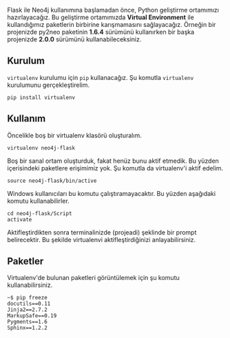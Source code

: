 Flask ile Neo4j kullanımına başlamadan önce, Python geliştirme ortamımızı hazırlayacağız. Bu geliştirme ortamımızda **Virtual Environment** ile kullandığımız paketlerin birbirine karışmamasını sağlayacağız. Örneğin bir projenizde py2neo paketinin **1.6.4** sürümünü kullanırken bir başka projenizde **2.0.0** sürümünü kullanabileceksiniz.

## Kurulum

`virtualenv` kurulumu için `pip` kullanacağız. Şu komutla `virtualenv` kurulumunu gerçekleştirelim.

~~~
pip install virtualenv
~~~

## Kullanım

Öncelikle boş bir virtualenv klasörü oluşturalım.

~~~
virtualenv neo4j-flask
~~~

Boş bir sanal ortam oluşturduk, fakat henüz bunu aktif etmedik. Bu yüzden içerisindeki paketlere erişimimiz yok. Şu komutla da virtualenv'i aktif edelim.

~~~
source neo4j-flask/bin/active
~~~

Windows kullanıcıları bu komutu çalıştıramayacaktır. Bu yüzden aşağıdaki komutu kullanabilirler.

~~~
cd neo4j-flask/Script
activate
~~~

Aktifleştirdikten sonra terminalinizde (projeadi) şeklinde bir prompt belirecektir. Bu şekilde virtualenvi aktifleştirdiğinizi anlayabilirsiniz.

## Paketler

Virtualenv'de bulunan paketleri görüntülemek için şu komutu kullanabilirsiniz.

~~~
~$ pip freeze
docutils==0.11
Jinja2==2.7.2
MarkupSafe==0.19
Pygments==1.6
Sphinx==1.2.2
~~~
